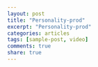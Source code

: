 ```yaml
---
layout: post
title: "Personality-prod"
excerpt: "Personality-prod"
categories: articles
tags: [sample-post, video]
comments: true
share: true
---
```

<div class="apester-media" data-media-id="5ca98dce2da8728339949060" height="458"></div><script async src="https://static.apester.com/js/sdk/latest/apester-sdk.js"></script>
